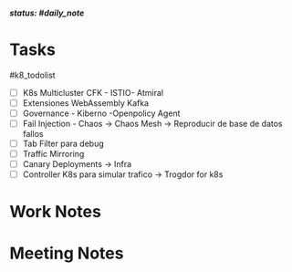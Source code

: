 ##### status: #daily_note 

# Tasks

#k8_todolist 
- [ ] K8s Multicluster CFK - ISTIO- Atmiral
- [ ] Extensiones WebAssembly Kafka
- [ ] Governance - Kiberno -Openpolicy Agent
- [ ] Fail Injection - Chaos -> Chaos Mesh -> Reproducir de base de datos fallos
- [ ] Tab Filter para debug
- [ ] Traffic Mirroring
- [ ] Canary Deployments -> Infra
- [ ] Controller K8s para simular trafico -> Trogdor for k8s

# Work Notes

# Meeting Notes

